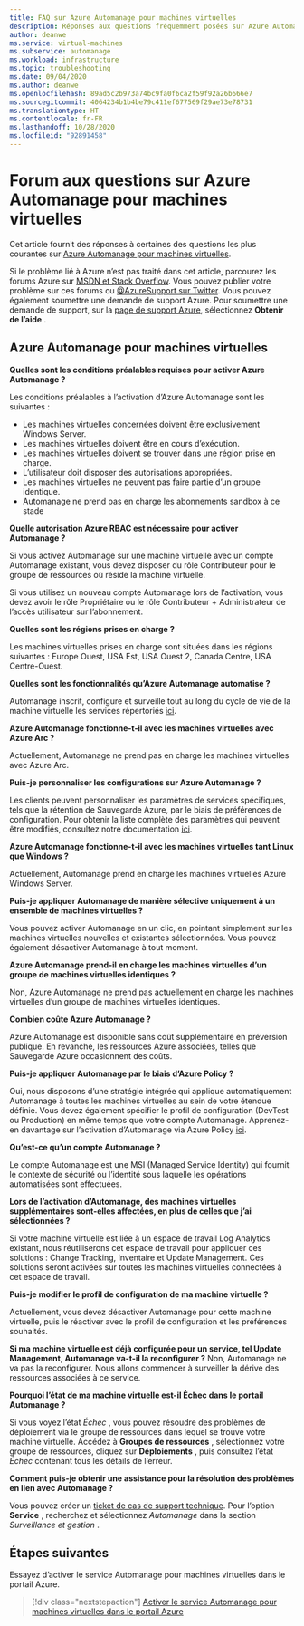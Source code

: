```yaml
---
title: FAQ sur Azure Automanage pour machines virtuelles
description: Réponses aux questions fréquemment posées sur Azure Automanage pour machines virtuelles.
author: deanwe
ms.service: virtual-machines
ms.subservice: automanage
ms.workload: infrastructure
ms.topic: troubleshooting
ms.date: 09/04/2020
ms.author: deanwe
ms.openlocfilehash: 89ad5c2b973a74bc9fa0f6ca2f59f92a26b666e7
ms.sourcegitcommit: 4064234b1b4be79c411ef677569f29ae73e78731
ms.translationtype: HT
ms.contentlocale: fr-FR
ms.lasthandoff: 10/28/2020
ms.locfileid: "92891458"
---
```

# <a name="frequently-asked-questions-for-azure-automanage-for-vms"></a>Forum aux questions sur Azure Automanage pour machines virtuelles

Cet article fournit des réponses à certaines des questions les plus courantes sur [Azure Automanage pour machines virtuelles](automanage-virtual-machines.md).

Si le problème lié à Azure n’est pas traité dans cet article, parcourez les forums Azure sur [MSDN et Stack Overflow](https://azure.microsoft.com/support/forums/). Vous pouvez publier votre problème sur ces forums ou [@AzureSupport sur Twitter](https://twitter.com/AzureSupport). Vous pouvez également soumettre une demande de support Azure. Pour soumettre une demande de support, sur la [page de support Azure](https://azure.microsoft.com/support/options/), sélectionnez **Obtenir de l’aide** .


## <a name="azure-automanage-for-virtual-machines"></a>Azure Automanage pour machines virtuelles

**Quelles sont les conditions préalables requises pour activer Azure Automanage ?**

Les conditions préalables à l’activation d’Azure Automanage sont les suivantes :
- Les machines virtuelles concernées doivent être exclusivement Windows Server.
- Les machines virtuelles doivent être en cours d’exécution.
- Les machines virtuelles doivent se trouver dans une région prise en charge.
- L’utilisateur doit disposer des autorisations appropriées.
- Les machines virtuelles ne peuvent pas faire partie d’un groupe identique.
- Automanage ne prend pas en charge les abonnements sandbox à ce stade

**Quelle autorisation Azure RBAC est nécessaire pour activer Automanage ?**

Si vous activez Automanage sur une machine virtuelle avec un compte Automanage existant, vous devez disposer du rôle Contributeur pour le groupe de ressources où réside la machine virtuelle.

Si vous utilisez un nouveau compte Automanage lors de l’activation, vous devez avoir le rôle Propriétaire ou le rôle Contributeur + Administrateur de l’accès utilisateur sur l’abonnement.


**Quelles sont les régions prises en charge ?**

Les machines virtuelles prises en charge sont situées dans les régions suivantes : Europe Ouest, USA Est, USA Ouest 2, Canada Centre, USA Centre-Ouest.


**Quelles sont les fonctionnalités qu’Azure Automanage automatise ?**

Automanage inscrit, configure et surveille tout au long du cycle de vie de la machine virtuelle les services répertoriés [ici](virtual-machines-best-practices.md).

**Azure Automanage fonctionne-t-il avec les machines virtuelles avec Azure Arc ?**

Actuellement, Automanage ne prend pas en charge les machines virtuelles avec Azure Arc.

**Puis-je personnaliser les configurations sur Azure Automanage ?**

Les clients peuvent personnaliser les paramètres de services spécifiques, tels que la rétention de Sauvegarde Azure, par le biais de préférences de configuration. Pour obtenir la liste complète des paramètres qui peuvent être modifiés, consultez notre documentation [ici](virtual-machines-best-practices.md).


**Azure Automanage fonctionne-t-il avec les machines virtuelles tant Linux que Windows ?**

Actuellement, Automanage prend en charge les machines virtuelles Azure Windows Server.


**Puis-je appliquer Automanage de manière sélective uniquement à un ensemble de machines virtuelles ?**

Vous pouvez activer Automanage en un clic, en pointant simplement sur les machines virtuelles nouvelles et existantes sélectionnées. Vous pouvez également désactiver Automanage à tout moment.


**Azure Automanage prend-il en charge les machines virtuelles d’un groupe de machines virtuelles identiques ?**

Non, Azure Automanage ne prend pas actuellement en charge les machines virtuelles d’un groupe de machines virtuelles identiques.


**Combien coûte Azure Automanage ?**

Azure Automanage est disponible sans coût supplémentaire en préversion publique. En revanche, les ressources Azure associées, telles que Sauvegarde Azure occasionnent des coûts.


**Puis-je appliquer Automanage par le biais d’Azure Policy ?**

Oui, nous disposons d’une stratégie intégrée qui applique automatiquement Automanage à toutes les machines virtuelles au sein de votre étendue définie. Vous devez également spécifier le profil de configuration (DevTest ou Production) en même temps que votre compte Automanage. Apprenez-en davantage sur l’activation d’Automanage via Azure Policy [ici](virtual-machines-policy-enable.md).


**Qu’est-ce qu’un compte Automanage ?**

Le compte Automanage est une MSI (Managed Service Identity) qui fournit le contexte de sécurité ou l’identité sous laquelle les opérations automatisées sont effectuées.


**Lors de l’activation d’Automanage, des machines virtuelles supplémentaires sont-elles affectées, en plus de celles que j’ai sélectionnées ?**

Si votre machine virtuelle est liée à un espace de travail Log Analytics existant, nous réutiliserons cet espace de travail pour appliquer ces solutions : Change Tracking, Inventaire et Update Management. Ces solutions seront activées sur toutes les machines virtuelles connectées à cet espace de travail.


**Puis-je modifier le profil de configuration de ma machine virtuelle ?**

Actuellement, vous devez désactiver Automanage pour cette machine virtuelle, puis le réactiver avec le profil de configuration et les préférences souhaités.


**Si ma machine virtuelle est déjà configurée pour un service, tel Update Management, Automanage va-t-il la reconfigurer ?**
Non, Automanage ne va pas la reconfigurer. Nous allons commencer à surveiller la dérive des ressources associées à ce service.


**Pourquoi l’état de ma machine virtuelle est-il Échec dans le portail Automanage ?**

Si vous voyez l’état *Échec* , vous pouvez résoudre des problèmes de déploiement via le groupe de ressources dans lequel se trouve votre machine virtuelle. Accédez à **Groupes de ressources** , sélectionnez votre groupe de ressources, cliquez sur **Déploiements** , puis consultez l’état *Échec* contenant tous les détails de l’erreur.

**Comment puis-je obtenir une assistance pour la résolution des problèmes en lien avec Automanage ?**

Vous pouvez créer un [ticket de cas de support technique](https://ms.portal.azure.com/#blade/Microsoft_Azure_Support/HelpAndSupportBlade/newsupportrequest). Pour l’option **Service** , recherchez et sélectionnez *Automanage* dans la section *Surveillance et gestion* .


## <a name="next-steps"></a>Étapes suivantes

Essayez d’activer le service Automanage pour machines virtuelles dans le portail Azure.

> [!div class="nextstepaction"]
> [Activer le service Automanage pour machines virtuelles dans le portail Azure](quick-create-virtual-machines-portal.md)